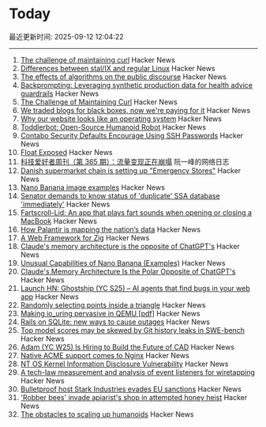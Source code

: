 # Today

最近更新时间: 2025-09-12 12:04:22

--- 
1. [The challenge of maintaining curl](https://lwn.net/Articles/1034966/) Hacker News
2. [Differences between stal/IX and regular Linux](https://stal-ix.github.io/STALIX.html) Hacker News
3. [The effects of algorithms on the public discourse](https://tekhne.dev/internet-resist/) Hacker News
4. [Backprompting: Leveraging synthetic production data for health advice guardrails](https://arxiv.org/abs/2508.18384) Hacker News
5. [The Challenge of Maintaining Curl](https://lwn.net/Articles/1034966/) Hacker News
6. [We traded blogs for black boxes, now we're paying for it](https://tekhne.dev/internet-resist/) Hacker News
7. [Why our website looks like an operating system](https://posthog.com/blog/why-os) Hacker News
8. [Toddlerbot: Open-Source Humanoid Robot](https://toddlerbot.github.io/) Hacker News
9. [Contabo Security Defaults Encourage Using SSH Passwords](https://jamesoclaire.com/2025/09/12/contabo-defaults-encourage-using-ssh-passwords/) Hacker News
10. [Float Exposed](https://float.exposed/) Hacker News
11. [科技爱好者周刊（第 365 期）：流量变现正在崩塌](http://www.ruanyifeng.com/blog/2025/09/weekly-issue-365.html) 阮一峰的网络日志
12. [Danish supermarket chain is setting up "Emergency Stores"](https://swiss.social/@swaldorff/115186445638788782) Hacker News
13. [Nano Banana image examples](https://github.com/PicoTrex/Awesome-Nano-Banana-images/blob/main/README_en.md) Hacker News
14. [Senator demands to know status of 'duplicate' SSA database 'immediately'](https://www.theregister.com/2025/09/11/ssa_doge_whistleblower_demand/) Hacker News
15. [Fartscroll-Lid: An app that plays fart sounds when opening or closing a MacBook](https://github.com/iannuttall/fartscroll-lid) Hacker News
16. [How Palantir is mapping the nation’s data](https://theconversation.com/when-the-government-can-see-everything-how-one-company-palantir-is-mapping-the-nations-data-263178) Hacker News
17. [A Web Framework for Zig](https://www.jetzig.dev/) Hacker News
18. [Claude's memory architecture is the opposite of ChatGPT's](https://www.shloked.com/writing/claude-memory) Hacker News
19. [Unusual Capabilities of Nano Banana (Examples)](https://github.com/PicoTrex/Awesome-Nano-Banana-images/blob/main/README_en.md) Hacker News
20. [Claude's Memory Architecture Is the Polar Opposite of ChatGPT's](https://www.shloked.com/writing/claude-memory) Hacker News
21. [Launch HN: Ghostship (YC S25) – AI agents that find bugs in your web app](https://news.ycombinator.com/item?id=45215032) Hacker News
22. [Randomly selecting points inside a triangle](https://www.johndcook.com/blog/2025/09/11/random-inside-triangle/) Hacker News
23. [Making io_uring pervasive in QEMU [pdf]](https://vmsplice.net/~stefan/stefanha-kvm-forum-2025.pdf) Hacker News
24. [Rails on SQLite: new ways to cause outages](https://andre.arko.net/2025/09/11/rails-on-sqlite-exciting-new-ways-to-cause-outages/) Hacker News
25. [Top model scores may be skewed by Git history leaks in SWE-bench](https://github.com/SWE-bench/SWE-bench/issues/465) Hacker News
26. [Adam (YC W25) Is Hiring to Build the Future of CAD](https://www.ycombinator.com/companies/adam/jobs/q6td4uk-founding-engineer) Hacker News
27. [Native ACME support comes to Nginx](https://letsencrypt.org/2025/09/11/native-acme-for-nginx) Hacker News
28. [NT OS Kernel Information Disclosure Vulnerability](https://www.crowdfense.com/nt-os-kernel-information-disclosure-vulnerability-cve-2025-53136/) Hacker News
29. [A tech-law measurement and analysis of event listeners for wiretapping](https://arxiv.org/abs/2508.19825) Hacker News
30. [Bulletproof host Stark Industries evades EU sanctions](https://krebsonsecurity.com/2025/09/bulletproof-host-stark-industries-evades-eu-sanctions/) Hacker News
31. ['Robber bees' invade apiarist's shop in attempted honey heist](https://www.cbc.ca/news/canada/british-columbia/robber-bees-terrace-bc-apiary-1.7627532) Hacker News
32. [The obstacles to scaling up humanoids](https://spectrum.ieee.org/humanoid-robot-scaling) Hacker News
